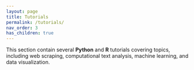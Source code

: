 ```yaml
---
layout: page
title: Tutorials
permalink: /tutorials/
nav_order: 3
has_children: true
--- 
```


This section contain several **Python** and **R** tutorials covering topics, including web scraping, computational text analysis, machine learning, and data visualization. 

